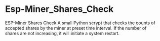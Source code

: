# Esp-Miner_Shares_Check
ESP-Miner Shares Check
A small Python scrypt that checks the counts of accepted shares by the miner at preset time interval.
If the number of shares are not increasing, it will initiate a system restart.
